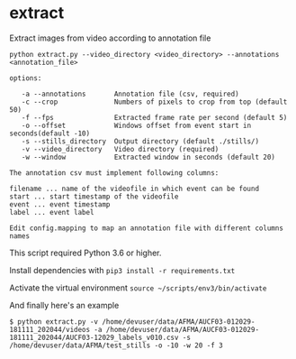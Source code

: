 # extract

Extract images from video according to annotation file

```
python extract.py --video_directory <video_directory> --annotations <annotation_file>

options:

   -a --annotations       Annotation file (csv, required)
   -c --crop              Numbers of pixels to crop from top (default 50)
   -f --fps               Extracted frame rate per second (default 5)
   -o --offset            Windows offset from event start in seconds(default -10)
   -s --stills_directory  Output directory (default ./stills/)
   -v --video_directory   Video directory (required)
   -w --window            Extracted window in seconds (default 20)

The annotation csv must implement following columns:

filename ... name of the videofile in which event can be found
start ... start timestamp of the videofile
event ... event timestamp
label ... event label

Edit config.mapping to map an annotation file with different columns names
```

This script required Python 3.6 or higher.

Install dependencies with 
```pip3 install -r requirements.txt```

Activate the virtual environment
```source ~/scripts/env3/bin/activate```

And finally here's an example
```
$ python extract.py -v /home/devuser/data/AFMA/AUCF03-012029-181111_202044/videos -a /home/devuser/data/AFMA/AUCF03-012029-181111_202044/AUCF03-12029_labels_v010.csv -s /home/devuser/data/AFMA/test_stills -o -10 -w 20 -f 3

```
